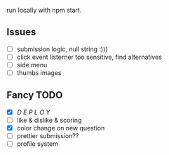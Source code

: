 run locally with npm start.

## Issues
- [ ] submission logic, null string :)))
- [ ] click event listerner too sensitive, find alternatives
- [ ] side menu
- [ ] thumbs images

## Fancy TODO
- [x] *D E P L O Y*
- [ ] like & dislike & scoring
- [x] color change on new question
- [ ] prettier submission??
- [ ] profile system
